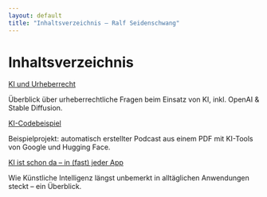 ```yaml
---
layout: default
title: "Inhaltsverzeichnis – Ralf Seidenschwang"
---
```


# Inhaltsverzeichnis

<div class="grid">
  <div class="card">
    <a href="/ki-urheberrecht/">KI und Urheberrecht</a>
    <p>Überblick über urheberrechtliche Fragen beim Einsatz von KI, inkl. OpenAI & Stable Diffusion.</p>
  </div>

  <div class="card">
    <a href="/legaltech-codebeispiel/">KI-Codebeispiel</a>
    <p>Beispielprojekt: automatisch erstellter Podcast aus einem PDF mit KI-Tools von Google und Hugging Face.</p>
  </div>

  <div class="card">
    <a href="/KI-in-Alltags-Apps/">KI ist schon da – in (fast) jeder App</a>
    <p>Wie Künstliche Intelligenz längst unbemerkt in alltäglichen Anwendungen steckt – ein Überblick.</p>
  </div>
</div>

